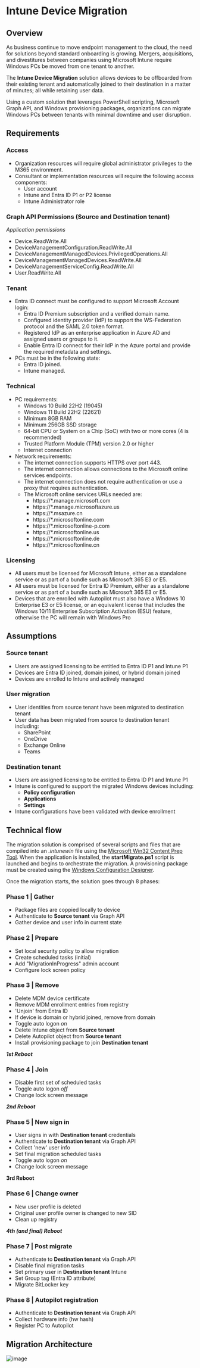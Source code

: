 # Intune Device Migration

## Overview
As business continue to move endpoint management to the cloud, the need for solutions beyond standard onboarding is growing.  Mergers, acquisitions, and divestitures between companies using Microsoft Intune require Windows PCs be moved from one tenant to another.

The **Intune Device Migration** solution allows devices to be offboarded from their existing tenant and automatically joined to their destination in a matter of minutes; all while retaining user data.

Using a custom solution that leverages PowerShell scripting, Microsoft Graph API, and Windows provisioning packages, organizations can migrate Windows PCs between tenants with minimal downtime and user disruption.
## Requirements
### Access
* Organization resources will require global administrator privileges to the M365 environment.
* Consultant or implementation resources will require the following access components:
    * User account
    * Intune and Entra ID P1 or P2 license
    * Intune Administrator role
### Graph API Permissions (Source and Destination tenant)
*Application permissions*
* Device.ReadWrite.All
* DeviceManagementConfiguration.ReadWrite.All
* DeviceManagementManagedDevices.PrivilegedOperations.All
* DeviceManagementManagedDevices.ReadWrite.All
* DeviceManagementServiceConfig.ReadWrite.All
* User.ReadWrite.All
### Tenant
* Entra ID connect must be configured to support Microsoft Account login:
    * Entra ID Premium subscription and a verified domain name.
    * Configured identity provider (IdP) to support the WS-Federation protocol and the SAML 2.0 token format.
    * Registered IdP as an enterprise application in Azure AD and assigned users or groups to it.
    * Enable Entra ID connect for their IdP in the Azure portal and provide the required metadata and settings.
* PCs must be in the following state:
    * Entra ID joined.
    * Intune managed.
### Technical
* PC requirements:
    * Windows 10 Build 22H2 (19045)
    * Windows 11 Build 22H2 (22621)
    * Minimum 8GB RAM
    * Minimum 256GB SSD storage
    * 64-bit CPU or System on a Chip (SoC) with two or more cores (4 is recommended)
    * Trusted Platform Module (TPM) version 2.0 or higher
    * Internet connection
* Network requirements:
    * The internet connection supports HTTPS over port 443.
    * The internet connection allows connections to the Microsoft online services endpoints.
    * The internet connection does not require authentication or use a proxy that requires authentication.
    * The Microsoft online services URLs needed are:
        * https://*.manage.microsoft.com
        * https://*.manage.microsoftazure.us
        * https://*.msazure.cn
        * https://*.microsoftonline.com
        * https://*.microsoftonline-p.com
        * https://*.microsoftonline.us
        * https://*.microsoftonline.de
        * https://*.microsoftonline.cn
### Licensing
* All users must be licensed for Microsoft Intune, either as a standalone service or as part of a bundle such as Microsoft 365 E3 or E5. 
* All users must be licensed for Entra ID Premium, either as a standalone service or as part of a bundle such as Microsoft 365 E3 or E5.
* Devices that are enrolled with Autopilot must also have a Windows 10 Enterprise E3 or E5 license, or an equivalent license that includes the Windows 10/11 Enterprise Subscription Activation (ESU) feature, otherwise the PC will remain with Windows Pro

## Assumptions
### Source tenant
* Users are assigned licensing to be entitled to Entra ID P1 and Intune P1
* Devices are Entra ID joined, domain joined, or hybrid domain joined
* Devices are enrolled to Intune and actively managed

### User migration
* User identities from source tenant have been migrated to destination tenant
* User data has been migrated from source to destination tenant including:
    * SharePoint
    * OneDrive
    * Exchange Online
    * Teams

### Destination tenant
* Users are assigned licensing to be entitled to Entra ID P1 and Intune P1
* Intune is configured to support the migrated Windows devices including:
    * **Policy configuration**
    * **Applications**
    * **Settings**
* Intune configurations have been validated with device enrollment

## Technical flow
The migration solution is comprised of several scripts and files that are compiled into an *.intunewin* file using the [Microsoft Win32 Content Prep Tool](https://github.com/microsoft/Microsoft-Win32-Content-Prep-Tool).  When the application is installed, the **startMigrate.ps1** script is launched and begins to orchestrate the migration.  A provisioning package must be created using the [Windows Configuration Designer](https://learn.microsoft.com/en-us/windows/configuration/provisioning-packages/provisioning-install-icd).

Once the migration starts, the solution goes through 8 phases:

### Phase 1 | Gather
* Package files are coppied locally to device
* Authenticate to **Source tenant** via Graph API
* Gather device and user info in current state
### Phase 2 | Prepare
* Set local security policy to allow migration
* Create scheduled tasks (initial)
* Add "MigrationInProgress" admin account
* Configure lock screen policy
### Phase 3 | Remove
* Delete MDM device certificate
* Remove MDM enrollment entries from registry
* 'Unjoin' from Entra ID
* If device is domain or hybrid joined, remove from domain
* Toggle auto logon *on*
* Delete Intune object from **Source tenant**
* Delete Autopilot object from **Source tenant**
* Install provisioning package to join **Destination tenant**

***1st Reboot***

### Phase 4 | Join
* Disable first set of scheduled tasks
* Toggle auto logon *off*
* Change lock screen message

***2nd Reboot***

### Phase 5 | New sign in
* User signs in with **Destination tenant** credentials
* Authenticate to **Destination tenant** via Graph API
* Collect 'new' user info
* Set final migration scheduled tasks
* Toggle auto logon *on*
* Change lock screen message

**3rd Reboot**

### Phase 6 | Change owner
* New user profile is deleted
* Original user profile owner is changed to new SID
* Clean up registry

***4th (and final) Reboot***

### Phase 7 | Post migrate
* Authenticate to **Destination tenant** via Graph API
* Disable final migration tasks
* Set primary user in **Destination tenant** Intune
* Set Group tag (Entra ID attribute)
* Migrate BitLocker key

### Phase 8 | Autopilot registration
* Authenticate to **Destination tenant** via Graph API
* Collect hardware info (hw hash)
* Register PC to Autopilot

## Migration Architecture
![image](./Device%20Migration%20V6.2.png)

